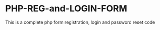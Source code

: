 # PHP-REG-and-LOGIN-FORM
<p> This is a complete php form registration, login and password reset code  </P>
